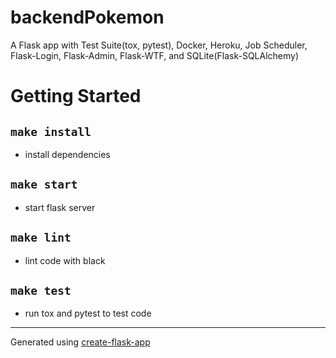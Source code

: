 # backendPokemon

A Flask app with Test Suite(tox, pytest), Docker, Heroku, Job Scheduler, Flask-Login, Flask-Admin, Flask-WTF, and SQLite(Flask-SQLAlchemy)

# Getting Started

## `make install`

- install dependencies

## `make start`

- start flask server

## `make lint`

- lint code with black
  

## `make test`

- run tox and pytest to test code
  

---

Generated using [create-flask-app](https://github.com/drizzleco/create-flask-app)
